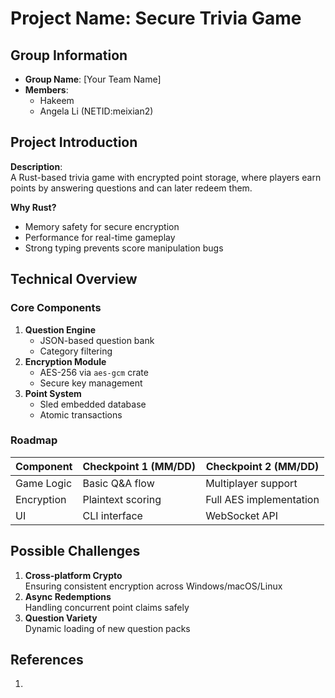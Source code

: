 # Project Name: Secure Trivia Game

## Group Information
- **Group Name**: [Your Team Name] 
- **Members**:
  - Hakeem 
  - Angela Li (NETID:meixian2)

## Project Introduction
**Description**:  
A Rust-based trivia game with encrypted point storage, where players earn points by answering questions and can later redeem them.  

**Why Rust?**  
- Memory safety for secure encryption  
- Performance for real-time gameplay  
- Strong typing prevents score manipulation bugs  

## Technical Overview
### Core Components
1. **Question Engine**  
   - JSON-based question bank  
   - Category filtering  
2. **Encryption Module**  
   - AES-256 via `aes-gcm` crate  
   - Secure key management  
3. **Point System**  
   - Sled embedded database  
   - Atomic transactions  

### Roadmap
| Component          | Checkpoint 1 (MM/DD)       | Checkpoint 2 (MM/DD)       |
|--------------------|----------------------------|----------------------------|
| Game Logic         | Basic Q&A flow             | Multiplayer support        |
| Encryption         | Plaintext scoring          | Full AES implementation    |
| UI                 | CLI interface              | WebSocket API              |

## Possible Challenges
1. **Cross-platform Crypto**  
   Ensuring consistent encryption across Windows/macOS/Linux  
2. **Async Redemptions**  
   Handling concurrent point claims safely  
3. **Question Variety**  
   Dynamic loading of new question packs  

## References
1. 
